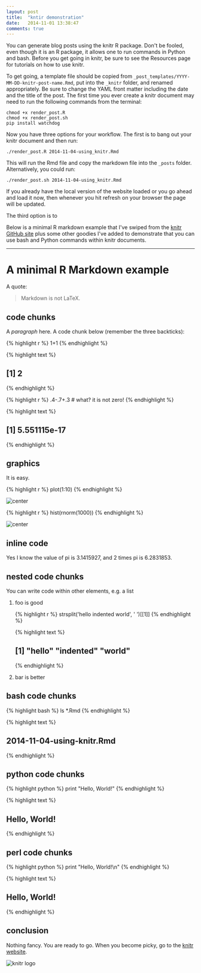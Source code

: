 ```yaml
---
layout: post
title:  "kntir demonstration"
date:   2014-11-01 13:38:47
comments: true
---
```


You can generate blog posts using the knitr R package. Don't be fooled, even
though it is an R package, it allows one to run commands in Python and bash.
Before you get going in knitr, be sure to see the Resources page for tutorials
on how to use knitr.

To get going, a template file should be copied from
`_post_templates/YYYY-MM-DD-knitr-post-name.Rmd`, put into the `_knitr` folder,
and renamed appropriately. Be sure to change the YAML front matter including the
date and the title of the post. The first time you ever create a knitr document
may need to run the following commands from the terminal:

    chmod +x render_post.R
    chmod +x render_post.sh
    pip install watchdog

Now you have three options for your workflow. The first is to bang out your knitr
document and then run:

    ./render_post.R 2014-11-04-using_knitr.Rmd

This will run the Rmd file and copy the markdown file into the `_posts` folder.
Alternatively, you could run:

    ./render_post.sh 2014-11-04-using_knitr.Rmd

If you already have the local version of the website loaded or you go ahead and
load it now, then whenever you hit refresh on your browser the page will be
updated.

The third option is to

Below is a minimal R markdown example that I've swiped from the [knitr GitHub site](https://github.com/yihui/knitr-examples/raw/master/001-minimal.Rmd) plus
some other goodies I've added to demonstrate that you can use bash and Python
commands within knitr documents.

----

# A minimal R Markdown example

A quote:

> Markdown is not LaTeX.


## code chunks

A _paragraph_ here. A code chunk below (remember the three backticks):


{% highlight r %}
1+1
{% endhighlight %}



{% highlight text %}
## [1] 2
{% endhighlight %}



{% highlight r %}
.4-.7+.3 # what? it is not zero!
{% endhighlight %}



{% highlight text %}
## [1] 5.551115e-17
{% endhighlight %}

## graphics

It is easy.


{% highlight r %}
plot(1:10)
{% endhighlight %}

![center](/../figs/2014-11-04-using-knitr/unnamed-chunk-2-1.png)

{% highlight r %}
hist(rnorm(1000))
{% endhighlight %}

![center](/../figs/2014-11-04-using-knitr/unnamed-chunk-2-2.png)

## inline code

Yes I know the value of pi is 3.1415927, and 2 times pi is 6.2831853.



## nested code chunks

You can write code within other elements, e.g. a list

1. foo is good

    {% highlight r %}
    strsplit('hello indented world', ' ')[[1]]
    {% endhighlight %}



    {% highlight text %}
    ## [1] "hello"    "indented" "world"
    {% endhighlight %}
2. bar is better


## bash code chunks

{% highlight bash %}
ls *.Rmd
{% endhighlight %}




{% highlight text %}
## 2014-11-04-using-knitr.Rmd
{% endhighlight %}


## python code chunks

{% highlight python %}
print "Hello, World!"
{% endhighlight %}




{% highlight text %}
## Hello, World!
{% endhighlight %}

## perl code chunks

{% highlight python %}
print "Hello, World!\n"
{% endhighlight %}




{% highlight text %}
## Hello, World!
{% endhighlight %}


## conclusion

Nothing fancy. You are ready to go. When you become picky, go to the [knitr website](http://yihui.name/knitr/).

![knitr logo](http://yihui.name/knitr/images/knit-logo.png)
